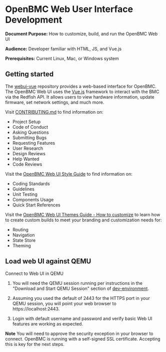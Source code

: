 # OpenBMC Web User Interface Development

**Document Purpose:** How to customize, build, and run the OpenBMC Web UI

**Audience:** Developer familiar with HTML, JS, and Vue.js

**Prerequisites:** Current Linux, Mac, or Windows system

## Getting started

The [webui-vue](https://github.com/openbmc/webui-vue) repository
provides a web-based interface for OpenBMC. The OpenBMC Web UI uses the
[Vue.js](https://vuejs.org/) framework to interact with the BMC via the
Redfish API. It allows users to view hardware information, update firmware,
set network settings, and much more.

Visit [CONTRIBUTING.md](https://github.com/openbmc/webui-vue/blob/master/CONTRIBUTING.md)
to find information on:
- Project Setup
- Code of Conduct
- Asking Questions
- Submitting Bugs
- Requesting Features
- User Research
- Design Reviews
- Help Wanted
- Code Reviews

Visit the [OpenBMC Web UI Style Guide](https://openbmc.github.io/webui-vue/)
to find information on:
- Coding Standards
- Guidelines
- Unit Testing
- Components Usage
- Quick Start References

Visit the [OpenBMC Web UI Themes Guide - How to customize](https://openbmc.github.io/webui-vue/themes/customize.html)
to learn how to create custom builds to meet your branding and customization
needs for:
- Routing
- Navigation
- State Store
- Theming


## Load web UI against QEMU

Connect to Web UI in QEMU

1. You will need the QEMU session running per instructions in the
"Download and Start QEMU Session" section of
[dev-environment](https://github.com/openbmc/docs/blob/master/development/dev-environment.md).

2. Assuming you used the default of 2443 for the HTTPS port in your QEMU
session, you will point your web browser to https://localhost:2443.

3. Login with default username and password and verify basic Web UI features are
working as expected.

**Note** You will need to approve the security exception in your browser to
connect. OpenBMC is running with a self-signed SSL certificate. Accepting
this is key for the next steps.